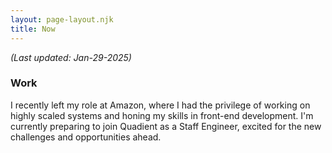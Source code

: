 ```yaml
---
layout: page-layout.njk
title: Now
---
```


_(Last updated: Jan-29-2025)_

### Work

I recently left my role at Amazon, where I had the privilege of working on highly scaled systems and honing my skills in front-end development. I'm currently preparing to join Quadient as a Staff Engineer, excited for the new challenges and opportunities ahead.

